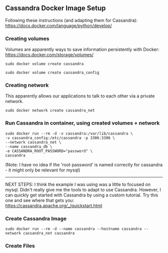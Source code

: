## Cassandra Docker Image Setup
Following these instructions (and adapting them for Cassandra): https://docs.docker.com/language/python/develop/

### Creating volumes
Volumes are apparently ways to save information persistently with Docker: https://docs.docker.com/storage/volumes/

`sudo docker volume create cassandra`

`sudo docker volume create cassandra_config`


### Creating network
This apparently allows our applications to talk to each other via a private network.

`sudo docker network create cassandra_net`

### Run Cassandra in container, using created volumes + network

```
sudo docker run --rm -d -v cassandra:/var/lib/cassandra \
-v cassandra_config:/etc/cassandra -p 3306:3306 \
--network cassandra_net \
--name cassandra_db \
-e CASSANDRA_ROOT_PASSWORD="password" \
cassandra
```
(Note: I have no idea if the 'root password' is named correctly for cassandra - it might only be relevant for mysql)

---
NEXT STEPS:
I think the example I was using was a little to focused on mysql. Didn't really give me the tools to adapt to use Cassandra.
However, I can quickly get started with Cassandra by using a custom tutorial. Try this one and see where that gets you:
https://cassandra.apache.org/_/quickstart.html

### Create Cassandra Image

`sudo docker run --rm -d --name cassandra --hostname cassandra --network cassandra_net cassandra`

### Create Files

